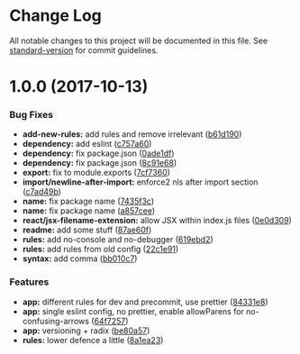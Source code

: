 # Change Log

All notable changes to this project will be documented in this file. See [standard-version](https://github.com/conventional-changelog/standard-version) for commit guidelines.

<a name="1.0.0"></a>
# 1.0.0 (2017-10-13)


### Bug Fixes

* **add-new-rules:** add rules and remove irrelevant ([b61d190](https://github.com/Travelab/eslint-plugin-tl3/commit/b61d190))
* **dependency:** add eslint ([c757a60](https://github.com/Travelab/eslint-plugin-tl3/commit/c757a60))
* **dependency:** fix package.json ([0ade1df](https://github.com/Travelab/eslint-plugin-tl3/commit/0ade1df))
* **dependency:** fix package.json ([8c91e68](https://github.com/Travelab/eslint-plugin-tl3/commit/8c91e68))
* **export:** fix to module.exports ([7cf7360](https://github.com/Travelab/eslint-plugin-tl3/commit/7cf7360))
* **import/newline-after-import:** enforce2 nls after import section ([c7ad49b](https://github.com/Travelab/eslint-plugin-tl3/commit/c7ad49b))
* **name:** fix package name ([7435f3c](https://github.com/Travelab/eslint-plugin-tl3/commit/7435f3c))
* **name:** fix package name ([a857cee](https://github.com/Travelab/eslint-plugin-tl3/commit/a857cee))
* **react/jsx-filename-extension:** allow JSX within index.js files ([0e0d309](https://github.com/Travelab/eslint-plugin-tl3/commit/0e0d309))
* **readme:** add some stuff ([87ae60f](https://github.com/Travelab/eslint-plugin-tl3/commit/87ae60f))
* **rules:** add no-console and no-debugger ([619ebd2](https://github.com/Travelab/eslint-plugin-tl3/commit/619ebd2))
* **rules:** add rules from old config ([22c1e91](https://github.com/Travelab/eslint-plugin-tl3/commit/22c1e91))
* **syntax:** add comma ([bb010c7](https://github.com/Travelab/eslint-plugin-tl3/commit/bb010c7))


### Features

* **app:** different rules for dev and precommit, use prettier ([84331e8](https://github.com/Travelab/eslint-plugin-tl3/commit/84331e8))
* **app:** single eslint config, no prettier, enable allowParens for no-confusing-arrows ([64f7257](https://github.com/Travelab/eslint-plugin-tl3/commit/64f7257))
* **app:** versioning + radix ([be80a57](https://github.com/Travelab/eslint-plugin-tl3/commit/be80a57))
* **rules:** lower defence a little ([8a1ea23](https://github.com/Travelab/eslint-plugin-tl3/commit/8a1ea23))
